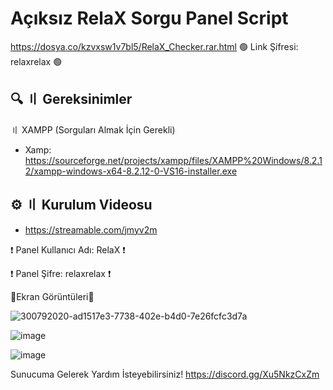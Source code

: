 # Açıksız RelaX Sorgu Panel Script

https://dosya.co/kzvxsw1v7bl5/RelaX_Checker.rar.html
🟢 Link Şifresi: relaxrelax 🟢

## 🔍 〢 Gereksinimler
〢 XAMPP (Sorguları Almak İçin Gerekli)
- Xamp: https://sourceforge.net/projects/xampp/files/XAMPP%20Windows/8.2.12/xampp-windows-x64-8.2.12-0-VS16-installer.exe

## ⚙️ 〢 Kurulum Videosu
- https://streamable.com/jmyv2m

❗ Panel Kullanıcı Adı: RelaX ❗

❗ Panel Şifre: relaxrelax ❗

📸Ekran Görüntüleri📸

![300792020-ad1517e3-7738-402e-b4d0-7e26fcfc3d7a](https://github.com/RelaX0001/RelaX-Script/assets/149694302/eaa78310-3904-453b-b3a3-a00e62936357)

![image](https://github.com/RelaX0001/RelaX-Script/assets/149694302/91d04326-8544-4a2e-9132-a4088f310750)

![image](https://github.com/RelaX0001/RelaX-Script/assets/149694302/dd0befd5-83ba-4016-8208-449e5bb9b3b4)

Sunucuma Gelerek Yardım İsteyebilirsiniz!
https://discord.gg/Xu5NkzCxZm




